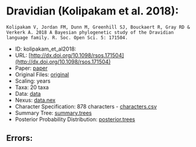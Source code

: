 # Dravidian (Kolipakam et al. 2018):

```
Kolipakam V, Jordan FM, Dunn M, Greenhill SJ, Bouckaert R, Gray RD & Verkerk A. 2018 A Bayesian phylogenetic study of the Dravidian language family. R. Soc. Open Sci. 5: 171504.
```

* ID: kolipakam_et_al2018:
* URL: [http://dx.doi.org/10.1098/rsos.171504](http://dx.doi.org/10.1098/rsos.171504)
* Paper: [paper](paper)
* Original Files: [original](original)
* Scaling: years
* Taxa: 20 taxa 
* Data: [data](data)
* Nexus: [data.nex](data.nex)
* Character Specification: 878 characters - [characters.csv](characters.csv)
* Summary Tree: [summary.trees](summary.trees)
* Posterior Probability Distribution: [posterior.trees](posterior.trees)

## Errors:

